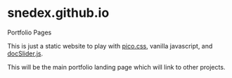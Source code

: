 # snedex.github.io
Portfolio Pages

This is just a static website to play with [pico.css](https://picocss.com/), vanilla javascript, and [docSlider.js](https://prjct-samwest.github.io/docSlider/). 

This will be the main portfolio landing page which will link to other projects.
